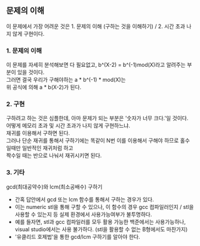 ## 문제의 이해  
이 문제에서 가장 어려운 것은 1. 문제의 이해 (구하는 것을 이해하기) / 2. 시간 초과 나지 않게 구현이다.  
  
### 1. 문제의 이해  
이 문제를 자세히 분석해보면 다 필요없고, b^(X-2) = b^(-1)mod(X)라고 알려주는 부분이 있을 것이다.  
그러면 결국 우리가 구해야하는 a * b^(-1) * mod(X)는  
위 공식에 의해 a * b(X-2)가 된다.  
  
### 2. 구현
구하려고 하는 것은 심플한데, 아마 문제가 되는 부분은 '숫자가 너무 크다.'일 것이다.  
어떻게 메모리 초과 및 시간 초과가 나지 않게 구현하느냐.  
재귀를 이용해서 구하면 된다.  
그러나 단순 재귀를 통해서 구하기에는 똑같이 N번 이를 이용해서 구해야 하므로 홀수 일때만 일반적인 재귀처럼 하고  
짝수일 때는 반으로 나눠서 재귀시키면 된다.  
  
### 3. 기타  
gcd(최대공약수)와 lcm(최소공배수) 구하기  
- 간혹 답안에서 gcd 또는 lcm 함수를 통해서 구하는 경우가 있다.
- 이는 numeric stl을 통해 구할 수 있으나, 이 함수의 경우 gcc 컴파일러인지 / stl을 사용할 수 있는지 등 실제 환경에서 사용가능여부가 불투명하다.
- 예를 들자면, stl과 gcc 컴파일러를 모두 활용 가능한 백준에서는 사용가능하나, visual studio에서는 사용 불가하다. (stl을 활용할 수 없는 B형에서도 마찬가지)
- '유클리드 호제법'을 통한 gcd/lcm 구하기를 알아야 한다.  
